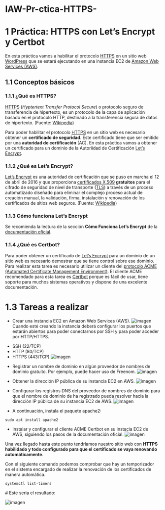 # IAW-Pr-ctica-HTTPS-

<h1 id="práctica-https-con-lets-encrypt-y-certbot"><span class="header-section-number">1</span> Práctica: HTTPS con Let’s Encrypt y Certbot</h1>
<p>En esta práctica vamos a habilitar el protocolo <a href="https://es.wikipedia.org/wiki/Protocolo_seguro_de_transferencia_de_hipertexto">HTTPS</a> en un sitio web <a href="https://wordpress.org">WordPress</a> que se estará ejecutando en una instancia EC2 de <a href="https://aws.amazon.com/es/ec2/">Amazon Web Services (AWS)</a>.</p>
<h2 id="conceptos-básicos"><span class="header-section-number">1.1</span> Conceptos básicos</h2>
<h3 id="qué-es-https"><span class="header-section-number">1.1.1</span> ¿Qué es HTTPS?</h3>
<p><a href="https://es.wikipedia.org/wiki/Protocolo_seguro_de_transferencia_de_hipertexto">HTTPS</a> (<em>Hyptertext Transfer Protocol Secure</em>) o protocolo seguro de transferencia de hipertexto, es un protocolo de la capa de aplicación basado en el protocolo HTTP, destinado a la transferencia segura de datos de hipertexto. (Fuente: <a href="https://es.wikipedia.org/wiki/Protocolo_seguro_de_transferencia_de_hipertexto">Wikipedia</a>)</p>
<p>Para poder habilitar el protocolo <a href="https://es.wikipedia.org/wiki/Protocolo_seguro_de_transferencia_de_hipertexto">HTTPS</a> en un sitio web es necesario obtener un <strong>certificado de seguridad</strong>. Este certificado tiene que ser emitido por una <strong>autoridad de certificación</strong> (AC). En esta práctica vamos a obtener un certificado para un dominio de la Autoriidad de Certificación <a href="https://letsencrypt.org">Let’s Encrypt</a>.</p>
<h3 id="qué-es-lets-encrypt"><span class="header-section-number">1.1.2</span> ¿Qué es Let’s Encrypt?</h3>
<p><a href="https://letsencrypt.org">Let’s Encrypt</a>​ es una autoridad de certificación que se puso en marcha el 12 de abril de 2016 y que proporciona <a href="https://es.wikipedia.org/wiki/X.509">certificados X.509</a> <strong>gratuitos</strong> para el cifrado de seguridad de nivel de transporte (<a href="https://es.wikipedia.org/wiki/Seguridad_de_la_capa_de_transporte">TLS</a>) a través de un proceso automatizado diseñado para eliminar el complejo proceso actual de creación manual, la validación, firma, instalación y renovación de los certificados de sitios web seguros. (Fuente: <a href="https://es.wikipedia.org/wiki/Let%27s_Encrypt">Wikipedia</a>)</p>
<h3 id="cómo-funciona-lets-encrypt"><span class="header-section-number">1.1.3</span> Cómo funciona Let’s Encrypt</h3>
<p>Se recomienda la lectura de la sección <strong>Cómo Funciona Let’s Encrypt</strong> de la <a href="https://letsencrypt.org/es/how-it-works/">documentación oficial</a>.</p>
<h3 id="qué-es-certbot"><span class="header-section-number">1.1.4</span> ¿Qué es Certbot?</h3>
<p>Para poder obtener un certificado de <a href="https://letsencrypt.org">Let’s Encrypt</a> para un dominio de un sitio web es necesario demostrar que se tiene control sobre ese dominio. Para realizar esta tarea es necesario utilizar un cliente del <a href="https://en.wikipedia.org/wiki/Automated_Certificate_Management_Environment">protocolo ACME (Automated Certificate Management Environment)</a>. El cliente ACME recomendado para esta tarea es <a href="https://certbot.eff.org/">Certbot</a> porque es fácil de usar, tiene soporte para muchos sistemas operativos y dispone de una excelente documentación.</p>

# 1.3 Tareas a realizar

+ Crear una instancia EC2 en Amazon Web Services (AWS).
![imagen](https://github.com/jesus2307/IAW-Pr-ctica-HTTPS-/blob/main/imagen/6.PNG "imagen")
Cuando esté creando la instancia deberá configurar los puertos que estarán abiertos para poder conectarnos por SSH y para poder acceder por HTTP/HTTPS.

* SSH (22/TCP)
* HTTP (80/TCP)
* HTTPS (443/TCP)
![imagen](https://github.com/jesus2307/IAW-Pr-ctica-HTTPS-/blob/main/imagen/amzon.PNG "imagen")
+ Registrar un nombre de dominio en algún proveedor de nombres de dominio gratuito. Por ejemplo, puede hacer uso de Freenom.
![imagen](https://github.com/jesus2307/IAW-Pr-ctica-HTTPS-/blob/main/imagen/1.png "imagen")

+ Obtener la dirección IP pública de su instancia EC2 en AWS.
![imagen](https://github.com/jesus2307/IAW-Pr-ctica-HTTPS-/blob/main/imagen/5.PNG "imagen")

+ Configurar los registros DNS del proveedor de nombres de dominio para que el nombre de dominio de ha registrado pueda resolver hacia la dirección IP pública de su instancia EC2 de AWS.
![imagen](https://github.com/jesus2307/IAW-Pr-ctica-HTTPS-/blob/main/imagen/2.png "imagen")

+ A continuación, instala el paquete apache2:
```
sudo apt install apache2
```
+ Instalar y configurar el cliente ACME Certbot en su instacia EC2 de AWS, siguiendo los pasos de la documentación oficial.
![imagen](https://github.com/jesus2307/IAW-Pr-ctica-HTTPS-/blob/main/imagen/4.png "imagen")
<p>Una vez llegado hasta este punto tendríamos nuestro sitio web con <strong>HTTPS habilidado y todo configurado para que el certificado se vaya renovando automáticamente</strong>.</p>
<p>Con el siguiente comando podemos comprobar que hay un temporizador en el sistema encargado de realizar la renovación de los certificados de manera automática.</p>
<pre><code>systemctl list-timers</code></pre>
# Este seria el resultado:

![imagen](https://github.com/jesus2307/IAW-Pr-ctica-HTTPS-/blob/main/imagen/captura12.PNG "imagen")
